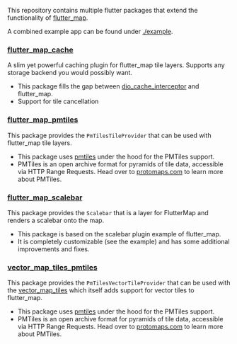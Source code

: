 This repository contains multiple flutter packages that extend the
functionality of [flutter_map](https://pub.dev/packages/flutter_map).

A combined example app can be found under
[./example](https://github.com/josxha/flutter_map_plugins).

### [flutter_map_cache](https://pub.dev/packages/flutter_map_cache)

A slim yet powerful caching plugin for flutter_map tile layers. Supports any
storage backend you would possibly want.

- This package fills the gap
  between [dio_cache_interceptor](https://pub.dev/packages/dio_cache_interceptor)
  and flutter_map.
- Support for tile cancellation

### [flutter_map_pmtiles](https://pub.dev/packages/flutter_map_pmtiles)

This package provides the `PmTilesTileProvider` that can be used with
flutter_map tile layers.

- This package uses [pmtiles](https://pub.dev/packages/pmtiles) under the hood
  for the PMTiles support.
- PMTiles is an open archive format for pyramids of tile data, accessible via
  HTTP Range Requests. Head over to [protomaps.com](https://protomaps.com/) to
  learn more about
  PMTiles.

### [flutter_map_scalebar](https://pub.dev/packages/flutter_map_scalebar)

This package provides the `Scalebar` that is a layer for FlutterMap and renders
a scalebar onto the map.

- This package is based on the scalebar plugin example of flutter_map.
- It is completely customizable (see the example) and has some additional
  improvements and fixes.

### [vector_map_tiles_pmtiles](https://pub.dev/packages/vector_map_tiles_pmtiles)

This package provides the `PmTilesVectorTileProvider` that can be used with
the [vector_map_tiles](https://pub.dev/packages/vector_map_tiles) which itself
adds support for vector tiles to flutter_map.

- This package uses [pmtiles](https://pub.dev/packages/pmtiles) under the hood
  for the PMTiles support.
- PMTiles is an open archive format for pyramids of tile data, accessible via
  HTTP Range Requests. Head over to [protomaps.com](https://protomaps.com/) to
  learn more about
  PMTiles.